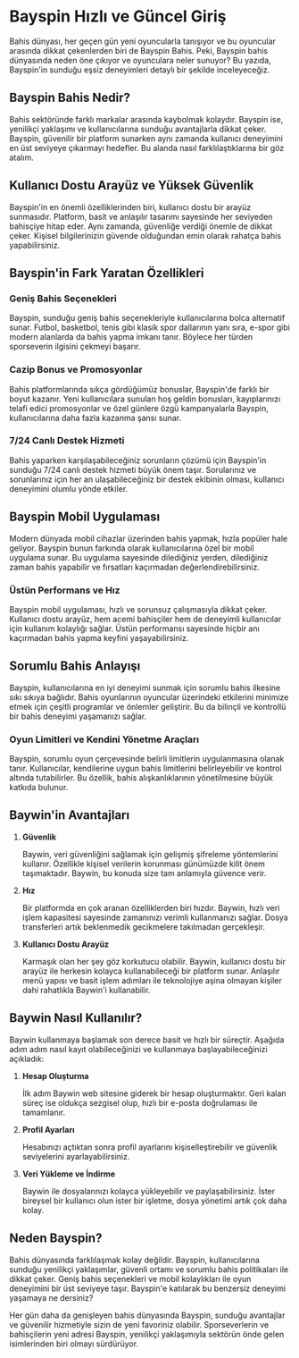 # Bayspin Hızlı ve Güncel Giriş

Bahis dünyası, her geçen gün yeni oyuncularla tanışıyor ve bu oyuncular arasında dikkat çekenlerden biri de Bayspin Bahis. Peki, Bayspin bahis dünyasında neden öne çıkıyor ve oyunculara neler sunuyor? Bu yazıda, Bayspin'in sunduğu eşsiz deneyimleri detaylı bir şekilde inceleyeceğiz.

## Bayspin Bahis Nedir?

Bahis sektöründe farklı markalar arasında kaybolmak kolaydır. Bayspin ise, yenilikçi yaklaşımı ve kullanıcılarına sunduğu avantajlarla dikkat çeker. Bayspin, güvenilir bir platform sunarken aynı zamanda kullanıcı deneyimini en üst seviyeye çıkarmayı hedefler. Bu alanda nasıl farklılaştıklarına bir göz atalım.

## Kullanıcı Dostu Arayüz ve Yüksek Güvenlik

Bayspin'in en önemli özelliklerinden biri, kullanıcı dostu bir arayüz sunmasıdır. Platform, basit ve anlaşılır tasarımı sayesinde her seviyeden bahisçiye hitap eder. Aynı zamanda, güvenliğe verdiği önemle de dikkat çeker. Kişisel bilgilerinizin güvende olduğundan emin olarak rahatça bahis yapabilirsiniz.

## Bayspin'in Fark Yaratan Özellikleri

### Geniş Bahis Seçenekleri

Bayspin, sunduğu geniş bahis seçenekleriyle kullanıcılarına bolca alternatif sunar. Futbol, basketbol, tenis gibi klasik spor dallarının yanı sıra, e-spor gibi modern alanlarda da bahis yapma imkanı tanır. Böylece her türden sporseverin ilgisini çekmeyi başarır.

### Cazip Bonus ve Promosyonlar

Bahis platformlarında sıkça gördüğümüz bonuslar, Bayspin'de farklı bir boyut kazanır. Yeni kullanıcılara sunulan hoş geldin bonusları, kayıplarınızı telafi edici promosyonlar ve özel günlere özgü kampanyalarla Bayspin, kullanıcılarına daha fazla kazanma şansı sunar.

### 7/24 Canlı Destek Hizmeti

Bahis yaparken karşılaşabileceğiniz sorunların çözümü için Bayspin'in sunduğu 7/24 canlı destek hizmeti büyük önem taşır. Sorularınız ve sorunlarınız için her an ulaşabileceğiniz bir destek ekibinin olması, kullanıcı deneyimini olumlu yönde etkiler.

## Bayspin Mobil Uygulaması

Modern dünyada mobil cihazlar üzerinden bahis yapmak, hızla popüler hale geliyor. Bayspin bunun farkında olarak kullanıcılarına özel bir mobil uygulama sunar. Bu uygulama sayesinde dilediğiniz yerden, dilediğiniz zaman bahis yapabilir ve fırsatları kaçırmadan değerlendirebilirsiniz.

### Üstün Performans ve Hız

Bayspin mobil uygulaması, hızlı ve sorunsuz çalışmasıyla dikkat çeker. Kullanıcı dostu arayüz, hem acemi bahisçiler hem de deneyimli kullanıcılar için kullanım kolaylığı sağlar. Üstün performansı sayesinde hiçbir anı kaçırmadan bahis yapma keyfini yaşayabilirsiniz.

## Sorumlu Bahis Anlayışı

Bayspin, kullanıcılarına en iyi deneyimi sunmak için sorumlu bahis ilkesine sıkı sıkıya bağlıdır. Bahis oyunlarının oyuncular üzerindeki etkilerini minimize etmek için çeşitli programlar ve önlemler geliştirir. Bu da bilinçli ve kontrollü bir bahis deneyimi yaşamanızı sağlar.

### Oyun Limitleri ve Kendini Yönetme Araçları

Bayspin, sorumlu oyun çerçevesinde belirli limitlerin uygulanmasına olanak tanır. Kullanıcılar, kendilerine uygun bahis limitlerini belirleyebilir ve kontrol altında tutabilirler. Bu özellik, bahis alışkanlıklarının yönetilmesine büyük katkıda bulunur.

## Baywin'in Avantajları

1. **Güvenlik**

   Baywin, veri güvenliğini sağlamak için gelişmiş şifreleme yöntemlerini kullanır. Özellikle kişisel verilerin korunması günümüzde kilit önem taşımaktadır. Baywin, bu konuda size tam anlamıyla güvence verir.

2. **Hız**

   Bir platformda en çok aranan özelliklerden biri hızdır. Baywin, hızlı veri işlem kapasitesi sayesinde zamanınızı verimli kullanmanızı sağlar. Dosya transferleri artık beklenmedik gecikmelere takılmadan gerçekleşir.

3. **Kullanıcı Dostu Arayüz**

   Karmaşık olan her şey göz korkutucu olabilir. Baywin, kullanıcı dostu bir arayüz ile herkesin kolayca kullanabileceği bir platform sunar. Anlaşılır menü yapısı ve basit işlem adımları ile teknolojiye aşina olmayan kişiler dahi rahatlıkla Baywin'i kullanabilir.

## Baywin Nasıl Kullanılır?

Baywin kullanmaya başlamak son derece basit ve hızlı bir süreçtir. Aşağıda adım adım nasıl kayıt olabileceğinizi ve kullanmaya başlayabileceğinizi açıkladık:

1. **Hesap Oluşturma**

   İlk adım Baywin web sitesine giderek bir hesap oluşturmaktır. Geri kalan süreç ise oldukça sezgisel olup, hızlı bir e-posta doğrulaması ile tamamlanır.

2. **Profil Ayarları**

   Hesabınızı açtıktan sonra profil ayarlarını kişiselleştirebilir ve güvenlik seviyelerini ayarlayabilirsiniz.

3. **Veri Yükleme ve İndirme**

   Baywin ile dosyalarınızı kolayca yükleyebilir ve paylaşabilirsiniz. İster bireysel bir kullanıcı olun ister bir işletme, dosya yönetimi artık çok daha kolay.

## Neden Bayspin?

Bahis dünyasında farklılaşmak kolay değildir. Bayspin, kullanıcılarına sunduğu yenilikçi yaklaşımlar, güvenli ortamı ve sorumlu bahis politikaları ile dikkat çeker. Geniş bahis seçenekleri ve mobil kolaylıkları ile oyun deneyimini bir üst seviyeye taşır. Bayspin'e katılarak bu benzersiz deneyimi yaşamaya ne dersiniz?

Her gün daha da genişleyen bahis dünyasında Bayspin, sunduğu avantajlar ve güvenilir hizmetiyle sizin de yeni favoriniz olabilir. Sporseverlerin ve bahisçilerin yeni adresi Bayspin, yenilikçi yaklaşımıyla sektörün önde gelen isimlerinden biri olmayı sürdürüyor.
